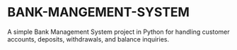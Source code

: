 # BANK-MANGEMENT-SYSTEM
A simple Bank Management System project in Python for handling customer accounts, deposits, withdrawals, and balance inquiries.
